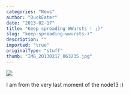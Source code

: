 ```yaml
---
categories: "News"
author: "DuckEater"
date: "2013-02-17"
title: "Keep spreading WWursts ! ;)"
slug: "keep-spreading-wwursts-)"
description: ""
imported: "true"
originalType: "stuff"
thumb: "IMG_20130217_063235.jpg"
---
```



![](IMG_20130217_063235.jpg) 

I am from the very last moment of the node13 :)